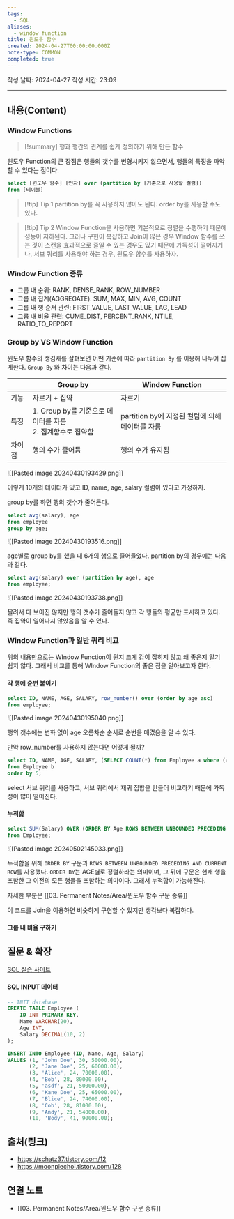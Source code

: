 ```yaml
---
tags:
  - SQL
aliases:
  - window function
title: 윈도우 함수
created: 2024-04-27T00:00:00.000Z
note-type: COMMON
completed: true
---
```

작성 날짜: 2024-04-27
작성 시간: 23:09


----
## 내용(Content)

### Window Functions

>[!summary]
>행과 행간의 관계를 쉽게 정의하기 위해 만든 함수

윈도우 Function의 큰 장점은 행들의 갯수를 변형시키지 않으면서, 행들의 특징을 파악할 수 있다는 점이다. 

```SQL
select [윈도우 함수] [인자] over (partition by [기준으로 사용할 컬럼]) 
from [테이블]
```

>[!tip] Tip 1
>partition by를 꼭 사용하지 않아도 된다. order by를 사용할 수도 있다.

>[!tip] Tip 2
>Window Function을 사용하면 기본적으로 정렬을 수행하기 때문에 성능이 저하된다. 그러나 구현이 복잡하고 Join이 많은 경우 Window 함수를 쓰는 것이 스캔을 효과적으로 줄일 수 있는 경우도 있기 때문에 가독성이 떨어지거나, 서브 쿼리를 사용해야 하는 경우, 윈도우 함수를 사용하자.

### Window Function 종류

- 그룹 내 순위: RANK, DENSE_RANK, ROW_NUMBER
- 그룹 내 집계(AGGREGATE): SUM, MAX, MIN, AVG, COUNT
- 그룹 내 행 순서 관련: FIRST_VALUE, LAST_VALUE, LAG, LEAD
- 그룹 내 비율 관련: CUME_DIST, PERCENT_RANK, NTILE, RATIO_TO_REPORT

### Group by VS Window Function

윈도우 함수의 생김새를 살펴보면 어떤 기준에 따라 `partition By` 를 이용해 나누어 집계한다. `Group By` 와 차이는 다음과 같다.


|     | Group by                                      | Window Function                  |
| --- | --------------------------------------------- | -------------------------------- |
| 기능  | 자르기 + 집약                                      | 자르기                              |
| 특징  | 1. Group by를 기준으로 데이터를 자름<br>2. 집계함수로 집약함<br> | partition by에 지정된 컬럼에 의해 데이터를 자름 |
| 차이점 | 행의 수가 줄어듬                                     | 행의 수가 유지됨                        |

![[Pasted image 20240430193429.png]]

이렇게 10개의 데이터가 있고 ID, name, age, salary 컬럼이 있다고 가정하자.

group by를 하면 행의 갯수가 줄어든다.

```SQL
select avg(salary), age
from employee
group by age;
```

![[Pasted image 20240430193516.png]]

age별로 group by를 했을 때 6개의 행으로 줄어들었다. partition by의 경우에는 다음과 같다.

```SQL
select avg(salary) over (partition by age), age
from employee;
```

![[Pasted image 20240430193738.png]]

짤려서 다 보이진 않지만 행의 갯수가 줄어들지 않고 각 행들의 평균만 표시하고 있다. 즉 집약이 일어나지 않았음을 알 수 있다.

### Window Function과 일반 쿼리 비교

위의 내용만으로는 WIndow Function이 뭔지 크게 감이 잡히지 않고 왜 좋은지 알기 쉽지 않다. 그래서 비교를 통해 WIndow Function의 좋은 점을 알아보고자 한다.

#### 각 행에 순번 붙이기

```SQL
select ID, NAME, AGE, SALARY, row_number() over (order by age asc)
from employee;
```

![[Pasted image 20240430195040.png]]

행의 갯수에는 변화 없이 age 오름차순 순서로 순번을 매겼음을 알 수 있다. 

만약 row_number를 사용하지 않는다면 어떻게 될까?

```SQL
select ID, NAME, AGE, SALARY, (SELECT COUNT(*) from Employee a where (a.id, a.age) <= (b.id, b.age))
from Employee b
order by 5;
```

select 서브 쿼리를 사용하고,  서브 쿼리에서 재귀 집합을 만들어 비교하기 때문에 가독성이 많이 떨어진다.

#### 누적합

```SQL
select SUM(Salary) OVER (ORDER BY Age ROWS BETWEEN UNBOUNDED PRECEDING AND CURRENT ROW), name, age
from Employee;
```

![[Pasted image 20240502145033.png]]

누적합을 위해 `ORDER BY` 구문과 `ROWS BETWEEN UNBOUNDED PRECEDING AND CURRENT ROW`를 사용했다. `ORDER BY`는 AGE별로 정렬하라는 의미이며, 그 뒤에 구문은 현재 행을 포함한 그 이전의 모든 행들을 포함하는 의미이다. 그래서 누적합이 가능해진다.

자세한 부분은 [[03. Permanent Notes/Area/윈도우 함수 구문 종류]]

이 코드를 Join을 이용하면 비슷하게 구현할 수 있지만 생각보다 복잡하다.

#### 그룹 내 비율 구하기

## 질문 & 확장

[SQL 실습 사이트](https://sqlfiddle.com/mysql/online-compiler?id=e206b3bf-a063-491d-90f8-a79211a163df)

 #### SQL INPUT 데이터
 
```SQL
-- INIT database
CREATE TABLE Employee (
    ID INT PRIMARY KEY,
    Name VARCHAR(20),
    Age INT,
    Salary DECIMAL(10, 2)
);

INSERT INTO Employee (ID, Name, Age, Salary)
VALUES (1, 'John Doe', 30, 50000.00),
       (2, 'Jane Doe', 25, 60000.00),
       (3, 'Alice', 24, 70000.00),
       (4, 'Bob', 28, 80000.00),
       (5, 'asdf', 21, 50000.00),
       (6, 'Kane Doe', 25, 65000.00),
       (7, 'Blice', 24, 74000.00),
       (8, 'Cob', 28, 81000.00),
       (9, 'Andy', 21, 54000.00),
       (10, 'Body', 41, 90000.00);
```



## 출처(링크)

- https://schatz37.tistory.com/12
- https://moonpiechoi.tistory.com/128
## 연결 노트

- [[03. Permanent Notes/Area/윈도우 함수 구문 종류]]








